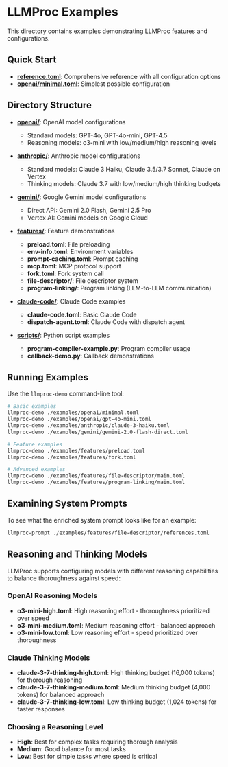 # LLMProc Examples

This directory contains examples demonstrating LLMProc features and configurations.

## Quick Start

- [**reference.toml**](./reference.toml): Comprehensive reference with all configuration options
- [**openai/minimal.toml**](./openai/minimal.toml): Simplest possible configuration

## Directory Structure

- [**openai/**](./openai/): OpenAI model configurations
  - Standard models: GPT-4o, GPT-4o-mini, GPT-4.5
  - Reasoning models: o3-mini with low/medium/high reasoning levels

- [**anthropic/**](./anthropic/): Anthropic model configurations
  - Standard models: Claude 3 Haiku, Claude 3.5/3.7 Sonnet, Claude on Vertex
  - Thinking models: Claude 3.7 with low/medium/high thinking budgets

- [**gemini/**](./gemini/): Google Gemini model configurations
  - Direct API: Gemini 2.0 Flash, Gemini 2.5 Pro
  - Vertex AI: Gemini models on Google Cloud

- [**features/**](./features/): Feature demonstrations
  - **preload.toml**: File preloading
  - **env-info.toml**: Environment variables
  - **prompt-caching.toml**: Prompt caching
  - **mcp.toml**: MCP protocol support
  - **fork.toml**: Fork system call
  - **file-descriptor/**: File descriptor system
  - **program-linking/**: Program linking (LLM-to-LLM communication)

- [**claude-code/**](./claude-code/): Claude Code examples
  - **claude-code.toml**: Basic Claude Code
  - **dispatch-agent.toml**: Claude Code with dispatch agent

- [**scripts/**](./scripts/): Python script examples
  - **program-compiler-example.py**: Program compiler usage
  - **callback-demo.py**: Callback demonstrations

## Running Examples

Use the `llmproc-demo` command-line tool:

```bash
# Basic examples
llmproc-demo ./examples/openai/minimal.toml
llmproc-demo ./examples/openai/gpt-4o-mini.toml
llmproc-demo ./examples/anthropic/claude-3-haiku.toml
llmproc-demo ./examples/gemini/gemini-2.0-flash-direct.toml

# Feature examples
llmproc-demo ./examples/features/preload.toml
llmproc-demo ./examples/features/fork.toml

# Advanced examples
llmproc-demo ./examples/features/file-descriptor/main.toml
llmproc-demo ./examples/features/program-linking/main.toml
```

## Examining System Prompts

To see what the enriched system prompt looks like for an example:

```bash
llmproc-prompt ./examples/features/file-descriptor/references.toml
```

## Reasoning and Thinking Models

LLMProc supports configuring models with different reasoning capabilities to balance thoroughness against speed:

### OpenAI Reasoning Models
- **o3-mini-high.toml**: High reasoning effort - thoroughness prioritized over speed
- **o3-mini-medium.toml**: Medium reasoning effort - balanced approach
- **o3-mini-low.toml**: Low reasoning effort - speed prioritized over thoroughness

### Claude Thinking Models
- **claude-3-7-thinking-high.toml**: High thinking budget (16,000 tokens) for thorough reasoning
- **claude-3-7-thinking-medium.toml**: Medium thinking budget (4,000 tokens) for balanced approach
- **claude-3-7-thinking-low.toml**: Low thinking budget (1,024 tokens) for faster responses

### Choosing a Reasoning Level
- **High**: Best for complex tasks requiring thorough analysis
- **Medium**: Good balance for most tasks
- **Low**: Best for simple tasks where speed is critical
